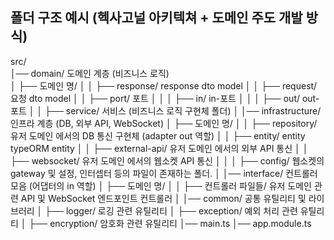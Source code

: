 ## 폴더 구조 예시 (헥사고널 아키텍쳐 + 도메인 주도 개발 방식)

src/      
│── domain/ 도메인 계층 (비즈니스 로직)      
│   ├── 도메인 명/
│   │   ├── response/ response dto model
│   │   ├── request/ 요청 dto model
│   │   ├── port/ 포트 
│   │   │   ├── in/ in-포트
│   │   │   ├── out/ out-포트
│   │   ├── service/ 서비스 (비즈니스 로직 구현체 폴더)
│
│── infrastructure/ 인프라 계층 (DB, 외부 API, WebSocket)
│   ├── 도메인 명/
│   │   ├── repository/ 유저 도메인 에서의 DB 통신 구현체 (adapter out 역할)
│   │   ├── entity/ entity typeORM entity
│   │   ├── external-api/ 유저 도메인 에서의 외부 API 통신
│   │   ├── websocket/ 유저 도메인 에서의 웹소켓 API 통신
│   │   │   ├── config/ 웹소켓의 gateway 및 설정, 인터셉터 등의 파일이 존재하는 폴더.
│
│── interface/ 컨트롤러 모음 (어댑터의 in 역할)
│   ├── 도메인 명/
│   │   ├── 컨트롤러 파일들/ 유저 도메인 관련 API 및 WebSocket 엔드포인트 컨트롤러
│
│── common/                     공통 유틸리티 및 라이브러리
│   ├── logger/                 로깅 관련 유틸리티
│   ├── exception/              예외 처리 관련 유틸리티
│   ├── encryption/             암호화 관련 유틸리티
│── main.ts
│── app.module.ts